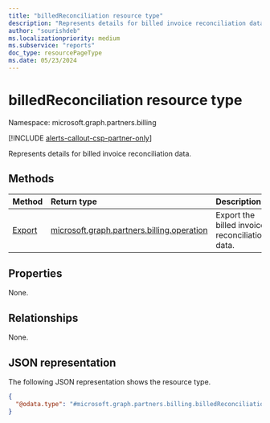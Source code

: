 ```yaml
---
title: "billedReconciliation resource type"
description: "Represents details for billed invoice reconciliation data."
author: "sourishdeb"
ms.localizationpriority: medium
ms.subservice: "reports"
doc_type: resourcePageType
ms.date: 05/23/2024
---
```


# billedReconciliation resource type

Namespace: microsoft.graph.partners.billing

[!INCLUDE [alerts-callout-csp-partner-only](../includes/alerts-callout-csp-partner-only.md)]

Represents details for billed invoice reconciliation data.

## Methods

|Method|Return type|Description|
|:---|:---|:---|
|[Export](../api/partners-billing-billedreconciliation-export.md)|[microsoft.graph.partners.billing.operation](partners-billing-operation.md)|Export the billed invoice reconciliation data.|

## Properties

None.

## Relationships

None.

## JSON representation

The following JSON representation shows the resource type.

<!-- {
  "blockType": "resource",
  "keyProperty": "id",
  "@odata.type": "microsoft.graph.partners.billing.billedReconciliation",
  "baseType": "microsoft.graph.entity",
  "openType": false
}
-->
``` json
{
  "@odata.type": "#microsoft.graph.partners.billing.billedReconciliation"
}
```
